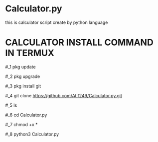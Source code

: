 # Calculator.py
this is calculator script create by python language


# CALCULATOR INSTALL COMMAND IN TERMUX

#_1 pkg update

#_2 pkg upgrade

#_3 pkg install git

#_4 git clone https://github.com/Atif249/Calculator.py.git

#_5 ls

#_6 cd Calculator.py

#_7 chmod +x * 

#_8 python3 Calculator.py
